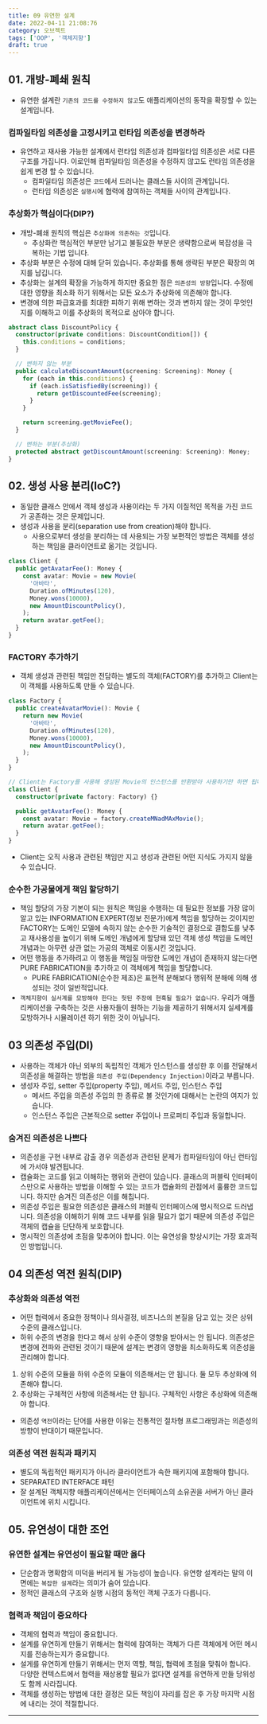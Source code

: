 ```yaml
---
title: 09 유연한 설계
date: 2022-04-11 21:08:76
category: 오브젝트
tags: ['OOP', '객체지향']
draft: true
---
```


## 01. 개방-폐쇄 원칙

- 유연한 설계란 `기존의 코드를 수정하지 않고`도 애플리케이션의 동작을 확장할 수 있는 설계입니다.

### 컴파일타임 의존성을 고정시키고 런타임 의존성을 변경하라

- 유연하고 재사용 가능한 설계에서 런타임 의존성과 컴파일타임 의존성은 서로 다른 구조를 가집니다. 이로인해 컴파일타임 의존성을 수정하지 않고도 런타임 의존성을 쉽게 변경 할 수 있습니다.
  - 컴파일타임 의존성은 `코드`에서 드러나는 클래스들 사이의 관계입니다.
  - 런타임 의존성은 `실행시`에 협력에 참여하는 객체들 사이의 관계입니다.

### 추상화가 핵심이다(DIP?)

- 개방-폐쇄 원칙의 핵심은 `추상화에 의존하는 것`입니다.
  - 추상화란 핵심적인 부분만 남기고 불필요한 부분은 생략함으로써 복잡성을 극복하는 기법 입니다.
- 추상화 부분은 수정에 대해 닫혀 있습니다. 추상화를 통해 생략된 부분은 확장의 여지를 남깁니다.
- 추상화는 설계의 확장을 가능하게 하지만 중요한 점은 `의존성의 방향`입니다. 수정에 대한 영향을 최소화 하기 위해서는 모든 요소가 추상화에 의존해야 합니다.
- 변경에 의한 파급효과를 최대한 피하기 위해 변하는 것과 변하지 않는 것이 무엇인지를 이해하고 이를 추상화의 목적으로 삼아야 합니다.

```ts
abstract class DiscountPolicy {
  constructor(private conditions: DiscountCondition[]) {
    this.conditions = conditions;
  }

  // 변하지 않는 부분
  public calculateDiscountAmount(screening: Screening): Money {
    for (each in this.conditions) {
      if (each.isSatisfiedBy(screening)) {
        return getDiscountedFee(screening);
      }
    }

    return screening.getMovieFee();
  }

  // 변하는 부분(추상화)
  protected abstract getDiscountAmount(screening: Screening): Money;
}
```

## 02. 생성 사용 분리(IoC?)

- 동일한 클래스 안에서 객체 생성과 사용이라는 두 가지 이질적인 목적을 가진 코드가 공존하는 것은 문제입니다.
- 생성과 사용을 분리(separation use from creation)해야 합니다.
  - 사용으로부터 생성을 분리하는 데 사용되는 가장 보편적인 방법은 객체를 생성하는 책임을 클라이언트로 옮기는 것입니다.

```ts
class Client {
  public getAvatarFee(): Money {
    const avatar: Movie = new Movie(
      '아바타',
      Duration.ofMinutes(120),
      Money.wons(10000),
      new AmountDiscountPolicy(),
    );
    return avatar.getFee();
  }
}
```

### FACTORY 추가하기

- 객체 생성과 관련된 책임만 전담하는 별도의 객체(FACTORY)를 추가하고 Client는 이 객체를 사용하도록 만들 수 있습니다.

```ts
class Factory {
  public createAvatarMovie(): Movie {
    return new Movie(
      '아바타',
      Duration.ofMinutes(120),
      Money.wons(10000),
      new AmountDiscountPolicy(),
    );
  }
}

// Client는 Factory를 사용해 생성된 Movie의 인스턴스를 반환받아 사용하기만 하면 됩니다.
class Client {
  constructor(private factory: Factory) {}

  public getAvatarFee(): Money {
    const avatar: Movie = factory.createMNadMAxMovie();
    return avatar.getFee();
  }
}
```

- Client는 오직 사용과 관련된 책임만 지고 생성과 관련된 어떤 지식도 가지지 않을 수 있습니다.

### 순수한 가공물에게 책임 할당하기

- 책임 할당의 가장 기본이 되는 원칙은 책임을 수행하는 데 필요한 정보를 가장 많이 알고 있는 INFORMATION EXPERT(정보 전문가)에게 책임을 할당하는 것이지만 FACTORY는 도메인 모델에 속하지 않는 순수한 기술적인 결정으로 결합도를 낮추고 재사용성을 높이기 위해 도메인 개념에게 할당돼 있던 객체 생성 책임을 도메인 개념과는 아무런 상관 없는 가공의 객체로 이동시킨 것입니다.
- 어떤 행동을 추가하려고 이 행동을 책임질 마땅한 도메인 개념이 존재하지 않는다면 PURE FABRICATION을 추가하고 이 객체에게 책임을 할당합니다.
  - PURE FABRICATION(순수한 제조)은 표현적 분해보다 행위적 분해에 의해 생성되는 것이 일반적입니다.
- `객체지향이 실서계를 모방해야 한다는 헛된 주장에 현혹될 필요가 없습니다`. 우리가 애플리케이션을 구축하는 것은 사용자들이 원하는 기능을 제공하기 위해서지 실세계를 모방하거나 시뮬레이션 하기 위한 것이 아닙니다.

## 03 의존성 주입(DI)

- 사용하는 객체가 아닌 외부의 독립적인 객체가 인스턴스를 생성한 후 이를 전달해서 의존성을 해결하는 방법을 `의존성 주입(Dependency Injection)`이라고 부릅니다.
- 생성자 주입, setter 주입(property 주입), 메서드 주입, 인스턴스 주입
  - 메서드 주입을 의존성 주입의 한 종류로 볼 것인가에 대해서는 논란의 여지가 있습니다.
  - 인스턴스 주입은 근본적으로 setter 주입이나 프로퍼티 주입과 동일합니다.

### 숨겨진 의존성은 나쁘다

- 의존성을 구현 내부로 감출 경우 의존성과 관련된 문제가 컴파일타임이 아닌 런타임에 가서야 발견됩니다.
- 캡슐화는 코드를 읽고 이해하는 행위와 관련이 있습니다. 클래스의 퍼블릭 인터페이스만으로 사용하는 방법을 이해할 수 있는 코드가 캡슐화의 관점에서 훌륭한 코드입니다. 하지만 숨겨진 의존성은 이를 해칩니다.
- 의존성 주입은 필요한 의존성은 클래스의 퍼블릭 인터페이스에 명시적으로 드러냅니다. 의존성을 이해하기 위해 코드 내부를 읽을 필요가 없기 때문에 의존성 주입은 객체의 캡슐을 단단하게 보호합니다.
- 명시적인 의존성에 초점을 맞추어야 합니다. 이는 유연성을 향상시키는 가장 효과적인 방법입니다.

## 04 의존성 역전 원칙(DIP)

### 추상화와 의존성 역전

- 어떤 협력에서 중요한 정책이나 의사결정, 비즈니스의 본질을 담고 있는 것은 상위 수준의 클래스입니다.
- 하위 수준의 변경을 한다고 해서 상위 수준이 영향을 받아서는 안 됩니다. 의존성은 변경에 전파와 관련된 것이기 때문에 설계는 변경의 영향을 최소화하도록 의존성을 관리해야 합니다.

1. 상위 수준의 모듈을 하위 수준의 모듈이 의존해서는 안 됩니다. 둘 모두 추상화에 의존해야 합니다.
2. 추상화는 구체적인 사항에 의존해서는 안 됩니다. 구체적인 사항은 추상화에 의존해야 합니다.

- 의존성 `역전`이라는 단어를 사용한 이유는 전통적인 절차형 프로그래밍과는 의존성의 방향이 반대이기 때문입니다.

### 의존성 역전 원칙과 패키지

- 별도의 독립적인 패키지가 아니라 클라이언트가 속한 패키지에 포함해야 합니다.
- SEPARATED INTERFACE 패턴
- 잘 설계된 객체지향 애플리케이션에서는 인터페이스의 소유권을 서버가 아닌 클라이언트에 위치 시킵니다.

## 05. 유연성이 대한 조언

### 유연한 설계는 유연성이 필요할 때만 옳다

- 단순함과 명확함의 미덕을 버리게 될 가능성이 높습니다. 유연항 설계라는 말의 이면에는 `복잡한 설계`라는 의미가 숨어 있습니다.
- 정적인 클래스의 구조와 실행 시점의 동적인 객체 구조가 다릅니다.

### 협력과 책임이 중요하다

- 객체의 협력과 책임이 중요합니다.
- 설계를 유연하게 만들기 위해서는 협력에 참여하는 객체가 다른 객체에게 어떤 메시지를 전송하는지가 중요합니다.
- 설게를 유연하게 만들기 위해서는 먼저 역할, 책임, 협력에 초점을 맞춰야 합니다. 다양한 컨텍스트에서 협력을 재상용할 필요가 없다면 설계를 유연하게 만들 당위성도 함께 사라집니다.
- 객체를 생성하는 방법에 대한 결정은 모든 책임이 자리를 잡은 후 가장 마지막 시점에 내리는 것이 적절합니다.

---

<!--
## TL;DR

- 8장에서 설명한 기법들을 원칙이라는 관점에서 정리합니다.
- 이름을 가진 설계 원칙을 통해 기법들을 정리하는 것은 추상적인 개념과 장황한 메커니즘을 또렷하게 정리할 수 있게 도와줄뿐만 아니라 설계를 논의할 때 사용할 수 있는 공통의 어휘를 익힌다는 점에서도 가치가 있습니다.
- 이번 장에서는 유연하고 재사용 가능할 설계를 만들기 위해 적용할 수 있는 다양한 의존성 관리 기법들을 `원칙`이라는 관점에서 정리 합니다.

## 01. 개방-폐쇄 원칙

- 개방-폐쇄 원칙(Open-CLosed Principle, OCP) : 소프트웨어 개체(클래스, 모듈, 함수 등등)는 `확장에 열려 있어야 하고`, `수정에 대해서는 닫허 있어야 합니다`.
  - 확장에 대해 열려 있다 : 애플리케이션의 요구사항이 변경될 때 이 변경에 맞게 새로운 '동작'을 추가해서 애플리케이션의 기능을 확장할 수 있습니다.
  - 수정에 대해 닫혀 있다 : 기존의 '코드'를 수정하지 않고도 애플리케이션의 동작을 추가하거나 변경할 수 있다.
- 개방-폐쇄 원칙은 유연한 설계란 기존의 코드를 수정하지 않고도 애플리케이션의 동작을 확장할 수 있는 설계입니다.
- 처음에는 동작을 확장하는 것과 코드를 수정하지 않는 것이 서로 대립되는 개념으로 보일 수도 있습니다.

### 컴파일타임 의존성을 고정시키고 런타임 의존성을 변경하라

- 사실 개방-폐쇄 원칙은 런타임 의존성과 컴파일타임 의존성에 관한 이야기 입니다.
  - 런타임 의존성은 실행시에 협력에 참여하는 객체들 사이의 관계입니다.
  - 컴파일타임 의존성은 코드에서 드러나는 클래스들 사이의 관계입니다.
- 유연하고 재사용 가능한 설계에서 런타임 의존성과 컴파일타임 의존성은 서로 다른 구조를 가집니다.
- 개방-폐쇄 원칙을 수용하는 코드는 컴파일타임 의존성을 수정하지 않고도 런타임 의존성을 쉽게 변경 할 수 있습니다.
- 의존성 관점에서 개방-폐쇄 원칙을 따르는 설계란 컴파일타임 의존성은 유지하면서 런타임 의존성의 가능성을 확장하고 수정할 수 있는 구조라고 할 수 있습니다.

### 추상화가 핵심이다

- 개방-폐쇄 원칙의 핵심은 `추상화에 의존하는 것`입니다.
- 추상화란 핵심적인 부분만 남기고 불필요한 부분은 생략함으로써 복잡성을 극복하는 기법 입니다. 추상화 과정을 거치면 문맥이 바뀌더라도 변하지 않는 부분만 남게 되고 문맥에 따라 변하는 부분은 생략됩니다. 추상화를 사용하면 생략된 부분은 문맥에 적합한 내용으로 채워넣음으로써 각 문맥에 적합하게 기능을 구체화하고 확장할 수 있습니다.
- 개방-폐쇄 원칙의 관점에서 생략되지 않고 남겨지는 부분은 다양한 상황에서의 공통점을 반영한 추상화의 결과물 입니다. 공통적인 부분은 문맥이 바뀌더라도 변하지 않아야 합니다. 다시말해서 수정할 필요가 없어야 합니다. 따라서 추상화 부분은 수정에 대해 닫혀 있습니다. 추상화를 통해 생략된 부분은 확장의 여지를 남깁니다. 이것이 추상화가 개방-폐쇄 원칙을 가능하게 만드는 이유입니다.
- 단순히 어떤 개념을 추상화했다고 해서 수정에 대해 닫혀 있는 설계를 만들 수 있는 것은 아닙니다. 개방-폐쇄 원칙에서 폐쇄를 가능하게 하는 것은 의존성의 방향입니다. 수정에 대한 영향을 최소화하기 위해서는 모든 요소가 추상화에 의존해야 합니다.
- 명시적 의존성과 해결 방법을 통해 컴파일타임 의존성을 런타임 의존성으로 대체함으로써 실행 시에 객체의 행동을 확장할 수 있습니다. 비록 이런 기법들이 개방-폐쇄 원칙을 따르는 코드를 작성하는 데 중요하지만 핵심은 추상화라는 것을 기억해야 합니다. 올바른 추상화를 설계하고 추상화에 대해서만 의존하도록 관계를 제한함으로써 설계를 유연하게 확장할 수 있습니다.
- 주의할 점은 추상화 했다고 해서 모든 수정에 대해 설계가 폐쇄되는 것은 아니라는 것입니다. 수정에 대해 닫혀 있고 확장에 대해 열려 있는 설계는 공짜로 얻어지지 않습니다. 변경경에 의한 파급 효과를 최대한 피하기 위해서는 변하는 것과 변하지 않는 것이 무엇인지를 이해하고 이를 추상화의 목적으로 삼아야만 합니다. 추상화가 수정에 대해 닫혀 있을 수 있는 이유는 변경되지 않을 부분을 신중하게 결정하고 올바른 추상화를 주의 깊에 선택했기 때문입니다.

## 02. 생성 사용 분리

- 결합도가 높아 질수록 개방-폐쇄 원칙을 따르는 구조를 설계하기가 어려워집니다. 알아야 하는 지식이 많으면 결합도도 높아집니다. 특히 객체 생성에 대한 지식은 과도한 결합도를 초래하는 경향이 있습니다. 객체의 타입과 생성자에 전달해야 하는 인자에 대한 과도한 지식은 과도한 결합도를 초래하는 경향이 있습니다. 객체의 타입과 생성자에 전달해야 하는 인자에 대한 과도한 지식은 코드를 컨텍스트에 강하게 결합시킵니다. 컨텍스트를 바꾸기 위한 유일한 장법은 코드 안에 명시돼 있는 컨텍스트에 대한 정보를 직접 수정하는 것 뿐입니다.
- 객체의 생성은 피할 수는 없습니다. 어딘가에서는 반드시 객체를 생성해야 합니다. 문제는 객체 생성이 아니라 부적절한 곳에서 객체를 생성하는 것이 문제입니다.
- 메시지를 전송하지 않고 객체를 생성하기만 한다면 아무런 문제가 없습니다. 또는 객체를 생성하지 않고 메시지를 전송하기만 한다면 괜찮습니다. 동일한 클래스 안에서 객체 생성과 사용이라는 두 가지 이질적인 목적을 가진 코드가 공존하는 것이 문제이빈다.
- 유연하고 재사용 가능한 설계를 원한다면 객체와 관련된 두 가지 책임을 서로 다른 객체로 분리해야 합니다. 하나는 객체를 생성하는 것이고, 다른 하나는 객체를 사용하는 것입니다. 한 마디로 말해서 `객체에 대한 생성과 분리(separation use from creation)` 해야 합니다.
- 소프트웨어 시스템은 (응용 프로그램 객체를 제작하고 의존성을 서로 '연결'하는) 시작 단계와 (시간 단계와 이후에 이어지는) 실행 돤계를 분리해야 합니다.
- 사용으로부터 생성을 분리하는 데 사용되는 가장 보편적은 방법은 객체를 생성할 책임을 클라이언트로 옮기는 것입니다.

### FACTORY 추가하기

- 객체 생성과 관련된 책임만 전담하는 별도의 객체를 추가하고 Client는 이 객체를 사용하도록 만들 수 있습니다. 이처럼 생성과 사용과 사용을 분리하기 위해 객체 생성에 특화된 객체를 FACTORY라고 부릅니다.
- Client는 오직 사용과 관련된 책임만 지고 생성과 관련된 어떤 지식도 가지지 않을 수 있습니다.

### 순수한 가공물에게 책임 할당하기

- 5장에서 책임 할당 원칙을 패턴의 형태로 기술한 GRASP 패턴에 관해 살펴봤습니다.
  - 책임 할당의 가장 기본이 되는 원칙은 책임을 수행하는 데 필요한 정보를 가장 많이 알고 있는 `INFORMATION EXPERT`에게 책임을 할당하는 것입니다.
  - 도메인 모델은 `INFORMATION EXPERT`를 찾기 위해 참조할 수 있는 일차적인 재료입니다.
  - 어떤 책임을 할당하고 싶다면 제일 먼저 도메인 안의 개념 중에서 적절한 후보가 존재하는지 찾아봐야 합니다.
- FACTORY는 도메인 모델에 속하지 않습니다. FACTORY를 추가한 이유는 순수하게 기술적인 결정입니다. 전체적인 결합도를 낮추고 재사용성을 높이기 위해 도메인 개념에게 할당돼 있던 객체 생성 책임을 도메인 개념과는 아무런 상관이 없는 가공의 객체로 이동 시킨 것입니다.
- 객체를 분해하는 방식
  - 표현적 분해(representational decomposition) : 표현적 분해는 도메인 존재하는 사물 또는 개념을 표현하는 객체들을 이용해 시스템을 분해하는 것입니다. 표현적 분해는 도메인 모델에 담겨 있는 개념과 관계에 따르며 도메인과 소프트웨어 사이의 포현적 차이를 최소화 하는 것을 목적으로 합니다. 따라서 표현적 분해는 객체지향 설계를 위한 가장 기본적인 접근법 입니다.
  - 행위적 분해(behavioral decomposition)
    - 모든 책임을 도메인 객체에게 할당하면 낮은 응집도, 높은 결합도, 재사용성 저하와 같은 심각한 문제점에 봉착하게 될 가능성이 높아집니다. 이 경우 도메인 개념을 표현한 객체가 아닌 설계자가 편의를 위해 임의로 만들어낸 가공의 객체에게 할당해서 문제를 해결해야 합니다. 책임을 할당하기 위해 창조되는 도메인과 무관한 인공적인 객체를 `PURE FABRICATION(순수한 가공물)`이라고 부릅니다.
    - 어떤 행동을 추가하려고 하는데 이 행동을 책임질 마땅한 도메인 개념이 존재하지 않는다면 PURE FABRICATION을 추가하고 이 객체에게 책임을 할당합니다. 그 결과로 추가된 PURE FABRICATION은 보통 특정한 행동을 표현하는 것이 일반적입니다. 따라서 PURE FABRICATION은 표현적 분해보다는 행위적 분해에 의해 생성되는 것이 일반적 입니다.
- 이런 측면에서 객체지향이 실세계의 모방이라는 말이 옳지 않습니다. 객체지향 애플리케이션은 도메인 개념뿐만 아니라 설계자들이 임의적으로 창조한 인공적인 추상화들을 포함하고 있습니다. 애플리케이션 내에서 인공적으로 창조한 객체들이 도메인 개념을 반영하는 객체들보다 오히려 더 많은 비중을 차지하는 것이 일반적입니다. 객체지향 애플리케이션의 대부분은 실제 도메인에서 발결할 수 없는 순수한 인공물로 가득 차 있습니다. 이것은 현대적인 도시가 자연물보다는 건물이나 도로와 같은 인공물로 가득 차 있는 것과 유사합니다. 도시의 본질은 그 안에 뿌리를 내리고 살아가는 자연과 인간에게 있지만 도시의 대부분은 인간의 생홯을 편리하게 만들기 위한 수많은 인공물들로 채워져 있습니다.
- 설계자로서의 우리의 역할은 도메인 추상화를 기반으로 애플리케이션 로직을 설계하는 동시에 품질의 측면에서 균형을 맞추는 데 필요한 객체들을 창조하는 것입니다. 애플리케이션 모델은 사용자에게 반응하고, 실행을 제어하며, 외부 리소스에 연결하는 컴퓨터 객체를 이용해 도메인 모델을 보충합니다. 도메인 개념을 표현하는 객체와 순수하게 창조된 가공의 객체들이 모여 자신의 역할과 책임을 다하고 조화롭게 협력하는 애플리케이션을 설계하는 것이 목표여야 합니다.
- 먼저 도메인의 본질적인 개념을 표현하는 추상화를 이용해 애플리케이션을 구축하기 시작합니다. 만약 도메인 개념이 만족스럽지 못하다면 주저하지 말고 인공적인 객체를 창조합니다. 객체지향이 실세계를 모방해야 한다는 헛된 주장에 현혹될 필요가 없습니다. 우리가 애플리케이션을 구축하는 것은 사용자들이 원하는 기능을 제공하기 위해서지 실세계를 모방하거나 시뮬레이하기 위한 것이 아닙니다. 도메인을 반영하는 애플리케이션의 구조라는 제약 안에서 실용적인 창조성을 발휘할 수 있는 능력은 훌륭한 설계자가 갖춰야 할 기본적인 자질 입니다.
- 도메인 모델에서 출발해서 설꼐에 유연성을 추가하기 위해 책임을 이리저리 옮기다 보면 많은 PURE FABRICATION을 추가하게 된다는 사실을 알게 될 것입니다. FACTORY는 객체의 생성 책임을 할당할만한 도메인 객체가 존재하지 않을 때 선택할 수 있는 PURE FABRICATION입니다.

#### PURE FABRICATION 패턴

- 객체지향 설계는 문제 도메인 상의 개념을 소프트웨어 객체로 구현하고 책임을 할당 합니다. 하지만 만약 도메인 객체에 책임을 할당할 경우 HIGH COHESION, LOW COUPLING, 재사용성 등의 목적을 위한한다면 어떻게 해야 할까요?
- 문제 도메인 개념을 표현하지 않는, 인위적인 또는 편의상 만든 클래스에 매우 응집된 책임을 할당합니다. 이들 클래스는 문제 도메인 상에는 존재하지 않지만 순수하게 전체 설계의 품질을 높이기 위해 설계자의 임의에 따라 추가한 상상 속의 가공물 입니다.
- PURE FABRICATION은 INFORMATION EXPERT 패턴에 따라 책임을 할당한 결과가 바람직하지 않을 경우 대안으로 사용됩니다. 어떤 객체가 책임을 수행하는 데 필요한 많은 정보를 가졌지만 해당 책임을 할당할 경우 응집도가 낮아지고 결합도가 높아진다면 가공의 객체를 추가해서 책임을 옮기는 것을 고민합니다. 순수한 가공물(PURE FABRICATION)이라는 표현은 적절한 대안이 없을 때 사람들이 창조적인 무언가를 만들어 낸다는 것을 의미하는 관용적인 표현입니다.

## 03. 의존성 주입

- 생성과 사용을 분리하면 오로지 인스턴스를 사용하는 책임만 남게 됩니다. 이것은 외부의 다른 객체가 생성된 인스턴스를 전달해야 한다는 것을 의미합니다. 이처럼 사용하는 객체가 아닌 외부의 독립적인 객체가 인스턴스를 생성한 후 이를 전달해서 의존성을 해결하는 방법을 `의존성 주입(Dependency Injection)`이라고 부릅니다. 이 기법을 의존성 주입이라고 부르는 이유는 외부에서 의존성의 대싱을 해결한 후 이를 사용하는 객체 쪽으로 주입하기 때문입니다.
- 의존성 주입은 근본적으로 의존성 해결 방법과 관련이 깊습니다. 의존성 해결은 컴파일타임 의존성과 런타임 의존성의 차이점을 해소하기 위한 다양한 메커니즘을 포괄합니다. 의존성 주입은 의존성을 해결하기 위해 의존성을 객체의 퍼블릭 인터페이스에 명시적으로 드러내서 외부에 필요한 런타임 의존성을 전달할 수 있도록 만드는 방법을 포괄하는 명칭입니다. 따라서 의존성 주입에서는 의존성을 해결하는 세 가지 방법을 가리키는 별도의 용어를 정의합니다.
- 생성자 주입(constructor injection) : 객체를 생성하는 시점에 생성자를 통한 의존성 해결
- setter 주입(setter injection) : 객체 생성 후 setter 메서드를 통한 의존성 해결
  - setter 주입의 장점은 의존성의 대상을 런타임에 변경할 수 있다는 것입니다. 생성자 주입을 통해 설정된 인스턴스는 객체의 생명주기 전체에 걸쳐 관계를 유지하는 반면, setter 주입은 언제라도 의존 대상을 교체할 수 있습니다.
  - setter 주입의 단점은 객체가 올바로 생성되기 위해 어떤 의존성이 필수적인지를 명시적으로 표현할 수 없다는 것입니다. setter 메서드는 객체가 생성된 후에 호출돼야 하기 때문에 setter 메서드 호출을 누락한다면 객체는 비정상적인 상태로 생성될 것입니다.
- 메서드 주입(method injection) : 메서드 실행 시 인자를 이용한 의존성 해결
  - 메서드 주입은 `메서드 호출 주입(method call injection)`이라고도 부르며 메서드가 의존성을 필요로 하는 유일한 경우일 때 사용할 수 있습니다. 생성자 주입을 통해 의존성을 전달받으면 객체가 올바른 상태로 생성되는 데 필요한 의존성을 명확하게 표현할 수 있다는 장점이 있지만 주입된 의존성이 한 두개의 메서드에서만 사용된다면 각 메서드의 인자로 전달하는 것이 더 나은 방법일 수 있습니다.
  - 메서드 주입을 의조성 주입의 한 종류로 볼 것인가에 대해서는 논란의 여지가 있습니다.

#### 프로퍼티 주입과 인터페이스 주입

- setter 주입과 프로퍼티 주입은 언어 사이의 차이점을 제외하고 나면 개념적으로 동일하기 때문에 같은 기법으로 간주해도 무방합니다.
  - setter 주입 : 자바
  - 프로퍼티 주입 : C#
- 인터페이스 주입(interface injection)이라는 의존성 주입 기법도 있습니다. 인터페이스 주입의 기본 개념은 주입할 의존성을 명시하기 위해 인터페이스를 사용하는 것입니다.
  - 인터페이스 주입은 근본적으로 setter 주입이나 프로퍼티 주입과 동일합니다. 단지 어떤 대상을 어떻게 주입할 것인지를 인터페이스를 통해 명시적으로 선언한다는 차이만 있을 뿐입니다. 인터페이스 주입은 의존성 주입이 도입되던 초창기에 자바 진영에서 만들어진 몇몇 프레임워크에서 의존성 대상을 좀 더 명시적으로 정의하고 편하게 관리하기 위해 도입한 방법입니다. 따라서 약간의 구현적인 관점을 덜어내고 의존성 주입이 가지는 목적과 용도라는 본질적인 측면에서 바라보면 인퍼테이스 주입은 setter 주입과 프로퍼티 주입의 변형으로 볼 수 있습니다.

### 숨겨진 의존성은 나쁘다

- 의존성 주입 외에도 의존성을 해결할 수 있는 다양한 방법이 존재합니다.
- 가장 널리 사용되는 대표적인 방법은 `SERVICE LOCATOR` 패턴입니다. `SERVICE LOCATOR`는 의존성을 해결할 객체들을 보관하는 일종의 저장소입니다. 외부에서 객체에게 의존성을 전달하는 의존성 주입과 달리 `SERVICE LOCATOR`의 경우 객체가 직접 `SERVICE LOCATOR`에게 의존성을 해결해줄 것을 요청합니다.
  - SERVICE LOCATOR 패턴은 서비스를 사용하는 코드로부터 서비스가 누구인지(서비스를 구현한 구체 클래스의 타입이 무엇인지), 어디에 있는지(클래스 인스턴스를 어떻게 얻을지)를 몰라도 되게 해줍니다.
  - `SERVICE LOCATOR` 패턴의 가장 큰 단점은 의존성을 감춥니다.
- 의존성을 구현 내부로 감출 경우 의존성과 관련된 문제가 컴파일타임이 아닌 런타임에 가서야 발견된다는 사실을 알 수 있습니다. 숨겨진 의존성이 이해하기 어렵고 디버깅하기 어려운 이유는 문제점을 발견할 수 있는 시점을 코드 작성 시점이 아니라 실행 시점으로 미루기 때문입니다.
- 의존성을 숨기는 코드는 단위 테스트 작성도 어렵습니다. 일반적으로 단위 테스트 프레임워크는 테스트 케이스 단위로 테스트에 사용될 객체들을 새로 생성하는 기능을 제공합니다. 하지만 정적 변수를 사용해 객체들을 관리하면 모든 단위 테스트 케이스에 걸쳐 상태를 공유하게 됩니다. 이것은 각 단위 테스트는 서로 고립돼야 한다는 단위 테스트의 기본 원칙을 위반한 것입니다. 문제의 원인은 숨겨진 의존성이 캡슐화를 위반했기 때문입니다. 단순히 인스턴스 변수의 가시성을 private으로 선언하고 변경되는 내용을 숨겼다고 해서 캡슐화가 지켜지는 것은 아닙니다.
- 캡슐화는 코드를 읽고 이해하는 행위와 관련이 있습니다. 클래스의 퍼블릭 인터페이스만으로 사용 방법을 이해할 수 있는 코드가 캡슐화의 관점에서 훌륭한 코드입니다. 클래스의 사용법을 익히기 위해 구현 내부를 샅샅이 뒤져야 한다면 그 클래스의 캡슐화는 무너진 것입니다.
- 숨겨진 의존성은 의존성의 대상을 설정하는 시점과 의존성이 해결되는 시점을 멀리 떨어뜨려 놓습니다. 이것은 코드를 이해하고 디버깅 하기 어렵게 만듭니다.
- 의존성 주입은 이 문제를 깔끔하게 해결합니다. 필요한 의존성은 클래스의 퍼블릭 인터페이스에 명시적으로 드러납니다. 의존성을 이해하기 위해 코드 내부를 읽을 필요가 없기 때문에 의존성 주입은 객체의 캡슐을 단단하게 보호합니다. 의존성과 관련된 문제도 최대한 컴파일타임에 잡을 수 있습니다. 필요한 의존성을 인자에 추가하지 않을 경우 컴파일 에러가 발생하기 때문입니다. 단위 테스트를 작성할 때 객체를 추가하거나 제거할 필요도 없습니다. 그저 필요한 인자를 전달해서 필요한 객체를 생성하면 됩니다.
- 핵심은 명시적인 의존성이 숨겨진 의존성보다 좋다는 것입니다. 가급적 의존성을 객체의 퍼블릭 인터페이스에 노출합니다. 의존성을 구현 내부에 숨기면 숨길수록 코드를 이해하기도, 수정하기도 어려워집니다.
- 어쩔수 없이 SERVICE LOCATOR 패턴을 사용해야 하는 경우도 있습니다. 의존성 중비을 지원하는 프레임워크를 사용하지 못하는 경우나 깊은 호출 계층에 걸쳐 동일한 객체를 계속해서 전달해야 하는 고통을 견디기 어려운 경우에는 어쩔수 없이 SERVICE LOCATOR 패턴을 사용하는 것을 고려합니다.
- 직접 객체를 넘기는 불필요하거나 도리어 코드를 읽기 어렵게 하기도 합니다.
- 가능하다면 의존성을 명시적으로 표현할 수 있는 기법을 사용합니다. 의존성 주입은 의존성을 명시적으로 명시할 수 있는 방법 중 하나일 뿐입니다. 요점은 명시적인 의존성에 초점을 맞추는 것입니다. 그리고 이 방법이 유연성을 향상시키는 가장 효과적인 방법입니다.

## 04. 의존성 역전 원칙

### 추상화와 의존성 역전

- 의존성은 변경의 전파와 관련된 것이기 때문에 설계는 변경의 영향을 최소화하도록 의존성을 관리해야 합니다.
- 상위 수준 클래스는 어떤 식으로든 하위 수준 클래스에 의존해서는 안 됩니다.
- 상위 수준의 클래스가 하위 수준의 클래스에 의존하면 상위 수준의 클래스를 재사용할 때 하위 수준의 클래스도 필요하기 때문에 재사용하기가 어려워집니다.
- 중요한 것은 상위 수준 클래스입니다. 상위 수준의 변경에 의해 하위 수준이 변경되는 것은 납득할 수 있지만 하위 수준의 변경으로 인해 상위 수준이 변경돼서는 곤란합니다. 하위 수준의 이슈로 인해 상위 수준에 위치하는 클래스들을 재사용하는 것이 어렵다면 이것 역시 문제가 됩니다.
- 이 경우에도 해결사는 `추상화`입니다. 모두가 추상화에 의존하도록 수정하면 하위 수준 클래스의 변경으로 인해 상위 수준의 클래스가 영향을 받는 것을 방지할 수 있습니다. 또한 상위 수준을 재사용할 때 하위 수준의 클래스에 얽매이지 않고도 다양한 컨텍스트에서 재사용이 가능합니다.
- 상위 수준의 클래스와 하위 수준의 클래스 모두 추상화에 의존합니다.
- 가장 중요한 조언은 추상화에 의존하라느 것입니다. 유연하고 재사용 간으한 설계를 원한다면 모든 의존성의 방향이 추상 클래스나 인터페이스와 같은 추상화를 따라야 합니다. 구체 클래스는 의존성의 시작점이어야 합니다. 의존성의 목적지가 돼서는 안 됩니다.

#### 의존성 역전 원칙

1. 상위 수준의 모듈은 하위 수준의 모듈에 의존해서는 안 됩니다. 둘 모두 추상화에 의존해야 합니다.
2. 추상화는 구체적인 사항에 의존해서는 안 됩니다. 구체적인 사항은 추상화에 의존해야 합니다.

### 의존성 역전 원칙과 패키지

- 역전은 의존성의 방향뿐만 아니라 인터페이스의 소유권에도 적용됩니다. 객체지향 프로그래밍 언어에서 어떤 구성 요소의 소유권을 결정하는 것은 모듈입니다.
- 추상화를 별도의 독립적인 패키지가 아니라 클라이언트가 속한 패키지에 포함시켜야 합니다. 그리고 함께 재사용될 필요가 없는 클래스들은 별도의 별도의 독립적인 패키지에 모아야 합니다. 마틴 파울러는 이 기법을 가리켜 SEPARATED INTERFACE 패턴이라고 부릅니다.
- 의존성 역전 원칙에 따라 상위 수준의 협력 흐름을 재사용하기 위해서는 추상화가 제공하는 인터페이스의 소유권 역시 역전시켜야 합니다. 전통적인 설계 패러다임은 인터페이스의 소유권을 클라이언트 모듈이 아닌 서버 모듈에 위치 시키는 반면 잘 설계된 객체지향 애플리케이션에서는 인터페이스의 소유권을 서버가 아닌 클라이언트에 위치시킵니다. 객체지향 프레임워크의 모듈 구조를 설계하는 데 가장 중요한 핵심 원칙입니다.
- 유연하고 재사용 가능하며 컨텍스트에 독립적인 설계는 전통적인 패러다임이 고수하는 의존성의 방향을 역전시킵니다. 전통적인 패러다임에서는 상위 수준 모듈이 하위 수준 모듈에 의존했다면 객체지향 패러다임에서는 상위 수준 모듈과 하위 수준 모듈이 모두 추상화에 의존합니다. 전통적인 패러다임에서는 인터페이스가 하위 수준 모듈에 속했다면 객체지향 패러다임에서는 인터페이스가 상위 수준 모듈에 속합니다.
- 훌륭한 객체지향 설계를 위해서는 의존성을 역전시켜야 합니다. 그리고 의존성을 역전시켜야만 유연하고 재사용 가능한 설계를 얻을 수 있습니다. 이것이 핵심입니다.

## 05. 유연성에 대한 조언

### 유연한 설계는 유연성이 필요할 때만 옳다

- 유연하고 재사용 가능한 설계란 런타임 의존성과 컴파일타임 의존성의 차이를 인식하고 동일한 컴파일 타임 의존성으로부터 다양한 런타임 의존성을 만들 수 있는 코드 구조를 가지는 설계를 의미합니다. 하지만 유연하고 재사용 가능한 설꼐가 항상 좋은 것은 아닙니다. 설계의 미덕은 단순함과 명확함으로부터 나옵니다. 명확한 설계를 가진 코드는 읽기 쉽고 이해하기도 편합니다. 유연한 설계는 이와는 다른 길을 걷습니다. 변경하기 쉽고 확장하기 쉬운 구조를 만들기 위해서는 단순함과 명확함의 미덕을 버리게 될 가능성이 높습니다.
- 유연한 설계라는 이면에는 복잡한 설계라는 의미가 숨어 있습니다. 유연한 설계의 양면성은 객관적으로 설계를 판단하기 어렵게 만듭니다. 변경은 예상이 아니라현실이어야 합니다. 미래에 변경이 일어날지도 모른다는 막연한 불안감은 불필요하게 복잡한 설계를 낳습니다. 아직 일어나지 않은 변경은 변경이 아닙니다.
- 유연성은 항상 복잡성을 수반합니다. 유연하지 않는 설계는 단순하고 명확합니다. 유연한 설계는 복잡하고 암시적입니다. 객체지향에 입문한 개발자들이 가장 이해하기 어려워하는 부분이 바로 코드 상에 표현된 정적인 클래스의 구조와 실행 시점의 동적인 객체 구조가 다르다는 사실입니다. 절차적인 프로그래밍 방식으로 작성된 코드는 코드에 표현된 정적인 구조가 곧 실행 시점의 동적인 구조의 의미합니다. 객체지향 코드에서 클래스의 구조는 발생 가능한 모든 객체 구조를 담는 틀일 뿐입니다. 특정 시점의 객체 구조를 파악하는 유일한 방법은 클래스를 사용하는 클라이언트 코드 내에서 객체를 생성하거나 변경하는 부분을 직접 살펴보는 것뿐입니다.
- 설계가 유연할수록 클래스 구조와 객체 구조 사이의 거리는 점점 멀어집니다. 따라서 유연함은 단순성과 명확성의 희생 위에서 자라납니다. 유연한 설계를 단순하고 명확하게 만드는 유일한 방법은 사람들 간의 긴밀한 커뮤니케이션뿐입니다. 복잡성이 필요한 이유와 합리적인 근거를 제시하지 않는다면 어느 누구도 설계를 만족스러운 해법으로 받아들이지 않을 것입니다.
- 불필요한 유연성은 불필요한 복잡성을 낳습니다. 단순하고 명확한 해법이 그런대로 만족스럽다면 유연성을 제거합니다. 유연성은 코드를 읽는 사람들이 복잡함을 수용할 수있을 때만 가치가 있습니다. 하지만 복장섭에 대한 걱정보다 유연하고 재사용 가능한 설계의 필요성이 더 크다면 코드의 구조와 실행 구조를 다르게 만듭니다.

#### 협력과 책임이 중요하다

- 마지막으로 하고 싶은 말은 객체의 협력과 책임이 중요하다는 것입니다. 지금까지 클래스를 중심으로 구현 메커니즘 관점에서 의존성을 설명했지만 설계를 유연하게 만드릭 위해서는 협력에 참여하는 객체가 다른 객체에게 어떤 메시지를 전송하는지가 중요합니다.
- 설계를 유연하게 만들기 위해서는 먼저 역할, 책임, 협력에 초점을 맞춰야 합니다. 다양한 컨텍스트에서 협력을 재상요할 필요가 없다면 설계를 유연하게 만들 당위성도 함께 사라집니다. 객체들이 머세지 전송자의 관점에서 동일한 책임을 수행하는지 여부를 판단할 수 없다면 공통의 추상화를 도출할 수 없습니다. 동일한 역할을 통해 객체들을 대체 가능하게 만들지 않았다면 협력에 참여하는 객체들을 교체할 필요가 없습니다.
- 초보자가 자주 저지르는 실수 중 하나는 객체의 역할과 책임이 자리를 잡기 전에 너무 성급하게 객체 생성에 집중하는 것입니다. 이것은 객체 생성과 관련된 불필요한 세부사항에 객체를 결합시킵니다. 객체를 생성할 책임을 담당할 객체나 객체 생성 메커니즘을 결정하는 시점은 책임 할당의 마지막 단계로 미뤄야합니다. 중요한 비즈니스 로직을 처리하기 위해 책임을 할당하고 협력의 균형을 맞추는 것이 객체 생성에 관하 책임을 할당하는 것보다 우선입니다. 책임 관점에서 객체들 간에 균형이 잡힌 상태라면 생생과 관련 된 책임을 지게 될 객체를 선택하는 것은 간단한 작업이 됩니다.
- 책임의 불균형이 심화되고 있는 상태에서 객체의 생성 책임을 지우는 것은 설계를 하부의 특정한 메커니즘에 종속적으로 만들 확률이 높습니다. 불필요한 SINGLETON 패턴은 객체 생성에 관해 너무 이른 시기에 고민하고 결정할 때 도입되는 경향이 있습니다. 핵심은 객체를 생성하는 방법에 대한 결정은 모든 책임이 자리를 잡은 후 가장 마지막 시점에 내리는 것이 적절하다는 것입니다.
- 의존성을 관리해야 하는 이유는 역할, 책임, 협력에 관점에서 설계가 유연하고 재사용 가능해야 하기 때문입니다. 따라서 역할, 책임, 협력에 먼저 집중합니다. 이번 장에서 설명한 다양한 기법들을 적용하기 전에 역할, 책임, 협력의 모습이 선명하게 그려지지 않는다면 의존성을 관리하는 데 들이는 모든 노력이 물거품이 될 수도 있다는 사실을 명심합니다. -->

